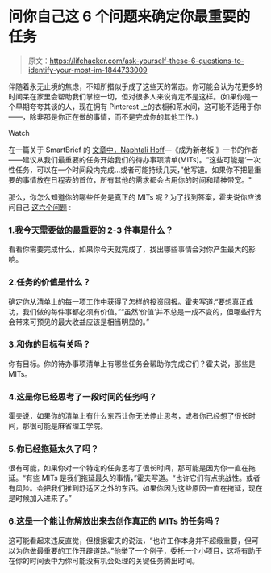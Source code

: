 # 问你自己这 6 个问题来确定你最重要的任务

> 原文：<https://lifehacker.com/ask-yourself-these-6-questions-to-identify-your-most-im-1844733009>

伴随着永无止境的焦虑，不知所措似乎成了这些天的常态。你可能会认为花更多的时间呆在家里会帮助我们掌控一切，但对很多人来说肯定不是这样。(如果你是一个早期夸夸其谈的人，现在拥有 Pinterest 上的衣橱和茶水间，这可能不适用于你——，除非那是你正在做的事情，而不是完成你的其他工作。)

Watch

在一篇关于 SmartBrief 的 [文章中，](https://www.smartbrief.com/original/2020/08/how-identify-most-important-tasks)[Naphtali Hoff](https://www.smartbrief.com/author/naphtali-hoff)—《成为新老板 》一书的作者——建议从我们最重要的任务开始我们的待办事项清单(MITs)。“这些可能是‘一次性任务，可以在一个时间段内完成...或者可能持续几天，”他写道。如果你不把最重要的事情放在日程表的首位，所有其他的需求都会占用你的时间和精神带宽。"

那么，你怎么知道你的哪些任务是真正的 MITs 呢？为了找到答案，霍夫说你应该问自己 [这六个问题](https://www.smartbrief.com/original/2020/08/how-identify-most-important-tasks) :

### 1.我今天需要做的最重要的 2-3 件事是什么？

看看你需要完成什么，如果你今天就完成了，找出哪些事情会对你产生最大的影响。

### 2.任务的价值是什么？

确定你从清单上的每一项工作中获得了怎样的投资回报。霍夫写道:“要想真正成功，我们做的每件事都必须有价值。”“虽然‘价值’并不总是一成不变的，但哪些行为会带来可预见的最大收益应该是相当明显的。”

### 3.和你的目标有关吗？

你有目标。你的待办事项清单上有哪些任务会帮助你完成它们？霍夫说，那些是 MITs。

### 4.这是你已经思考了一段时间的任务吗？

霍夫说，如果你的清单上有什么东西让你无法停止思考，或者你已经想了很长时间，那很可能是麻省理工学院。

### 5.你已经拖延太久了吗？

很有可能，如果你对一个特定的任务思考了很长时间，那可能是因为你一直在拖延。“有些 MITs 是我们拖延最久的事情，”霍夫写道。“也许它们有点挑战性。或者有风险。会把我们推到舒适区之外的东西。如果你因为这些原因一直在拖延，现在是时候加入进来了。”

### 6.这是一个能让你解放出来去创作真正的 MITs 的任务吗？

这可能看起来违反直觉，但根据霍夫的说法，“也许工作本身并不超级重要，但可以为你做最重要的工作开辟道路。”他举了一个例子，委托一个小项目，这将有助于在你的时间表中为你可能没有机会处理的关键任务腾出时间。